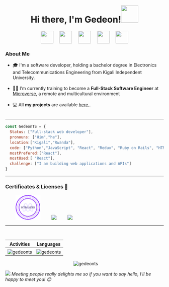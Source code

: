 <h1 align="center">Hi there, I'm Gedeon!<img src="https://github.com/mitul3737/mitul3737/blob/main/Wave.gif" height="55px" width="55px"></h1>

<!-- Social icons section -->
<p align="center">
<a  href="https://twitter.com/Gedeon191"  target="_blank">
<img  align="center"  src="https://img.icons8.com/doodle/2x/twitter.png" height="40"  width="40"  /></a>
&#8287;&#8287;&#8287;
<a  href="https://www.linkedin.com/in/ushindi-gedeon"  target="_blank">
<img  align="center"  src="https://img.icons8.com/doodle/2x/linkedin.png" height="40"  width="40"  /></a>
&#8287;&#8287;&#8287;
<a href="mailto:gedeontshobohwa1@gmail.com" target="_blank">
<img  align="center"  src="https://img.icons8.com/doodle/2x/gmail.png"  height="40"  width="40"  /></a> 
&#8287;&#8287;&#8287;
<a  href="https://www.facebook.com/gedeon.tshobohwa/"  target="_blank">
<img  align="center"  src="https://img.icons8.com/doodle/2x/facebook.png" height="40"  width="40"  /></a>
&#8287;&#8287;&#8287;
<a href="https://www.instagram.com/ushindi_gedeon/" target="_blank">
<img  align="center"  src="https://img.icons8.com/doodle/2x/instagram.png"  height="40"  width="40"  /></a>
</p>

### About Me  <br>

- 🎓 I'm a software developer, holding a bachelor degree in Electronics and Telecommunications Engineering from Kigali Independent University.</br><br>
-  👩‍💻 I’m currently training to become a **Full-Stack Software Engineer** at 
[Microverse](https://www.microverse.org/), a remote and multicultural environment<br></br>
- 💻 All **my projects** are available [here.](https://github.com/GedeonTS?tab=repositories).<br><br>
---
```javascript
const GedeonTS = {
  Status: ["Full-stack web developer"],
  pronouns: ["Him","he"],
  location:["Kigali","Rwanda"],
  code: ["Python","JavaScript", "React", "Redux", "Ruby on Rails", "HTML/CSS", "Semantic UI", "Bootstrap"],
  mostPrefered:["React"],
  mostUsed:[ "React"],
  challenge: ["I am building web applications and APIs"]
}
```
---

### Certificates & Licenses 🥇
<p align="left">
  &nbsp; &nbsp; &nbsp; &nbsp; <a href="https://www.credential.net/9ff1c1c4-b288-4851-a8aa-41789ae574ce" target="blank"><img src="./certificate.png" width="80"></a> 
   &nbsp; &nbsp; &nbsp; &nbsp; <a href="https://www.credential.net/52f231f6-6e05-4d3b-9dc2-1ab2a6e79f0c#gs.39dv5d" target="blank"><img src="https://templates.images.credential.net/15959755104909798720520579501098.png" width="80"></a> 
     &nbsp; &nbsp; &nbsp; &nbsp; <a href="https://www.credential.net/e7a66d25-da05-47dd-ba42-a89ce9d6c5a7#gs.4kfxvi" target="blank"><img src="https://templates.images.credential.net/15790419775515809487933217124360.png" width="80"></a> 
</p>

---
<p align="center">&nbsp;
 
| Activities  |   Languages  |
| ----------- | ------------ |
| <img align="center" src="https://github-readme-stats.vercel.app/api?username=gedeonts&show_icons=true&theme=tokyonight" alt="gedeonts" width="410" /> | <img align="center" src="https://github-readme-stats.vercel.app/api/top-langs?username=gedeonts&show_icons=true&theme=tokyonight&layout=compact" alt="gedeonts" width="410" />|
</p>
<p align="center">&nbsp;
<img  width:"500" align="center" src="https://github-readme-streak-stats.herokuapp.com/?user=gedeonts&" alt="gedeonts" />
  </p>
<img  src="https://media.giphy.com/media/LnQjpWaON8nhr21vNW/giphy.gif" width="40"> <em>Meeting people really delights me so if you want to say hello, I'll be happy to meet you! 😊 </em>
